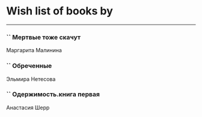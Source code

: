 # Wish list of books by [](https://ok.ru/profile/536771522733)
---

### `` Мертвые тоже скачут
Маргарита Малинина

### `` Обреченные
Эльмира Нетесова

### `` Одержимость.книга первая
Анастасия Шерр


